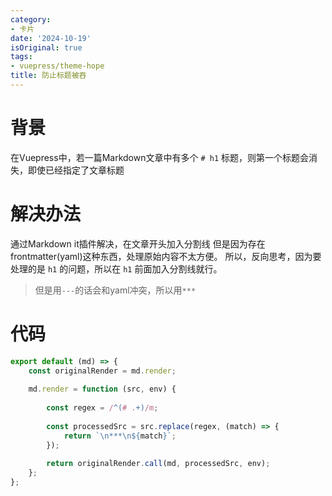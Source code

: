 ```yaml
---
category:
- 卡片
date: '2024-10-19'
isOriginal: true
tags:
- vuepress/theme-hope
title: 防止标题被吞
---
```

# 背景
在Vuepress中，若一篇Markdown文章中有多个 `# h1` 标题，则第一个标题会消失，即使已经指定了文章标题
# 解决办法
通过Markdown it插件解决，在文章开头加入分割线
但是因为存在frontmatter(yaml)这种东西，处理原始内容不太方便。
所以，反向思考，因为要处理的是 `h1` 的问题，所以在 `h1` 前面加入分割线就行。
> 但是用`---`的话会和yaml冲突，所以用`***`
# 代码
```javascript
export default (md) => {  
    const originalRender = md.render;  
  
    md.render = function (src, env) {  
  
        const regex = /^(# .+)/m;  
  
        const processedSrc = src.replace(regex, (match) => {  
            return `\n***\n${match}`;  
        });  
  
        return originalRender.call(md, processedSrc, env);  
    };  
};
```